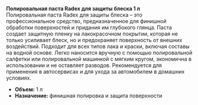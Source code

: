 **Полировальная паста Radex для защиты блеска 1 л**  
Полировальная паста Radex для защиты блеска – это профессиональное средство, предназначенное для финишной обработки поверхностей и придания им глубокого глянца. Паста создает защитную пленку на лакокрасочном покрытии, которая не только усиливает блеск, но и предохраняет поверхность от внешних воздействий. Подходит для всех типов лака и краски, включая составы на водной основе. Легко наносится вручную с помощью полировальной салфетки или полировальной машинкой с мягким кругом, экономична в использовании и не оставляет разводов. Рекомендуется для применения в автосервисах и для ухода за автомобилем в домашних условиях.  
- **Объем:** 1 л  
- **Назначение:** финишная полировка и защита поверхности  


